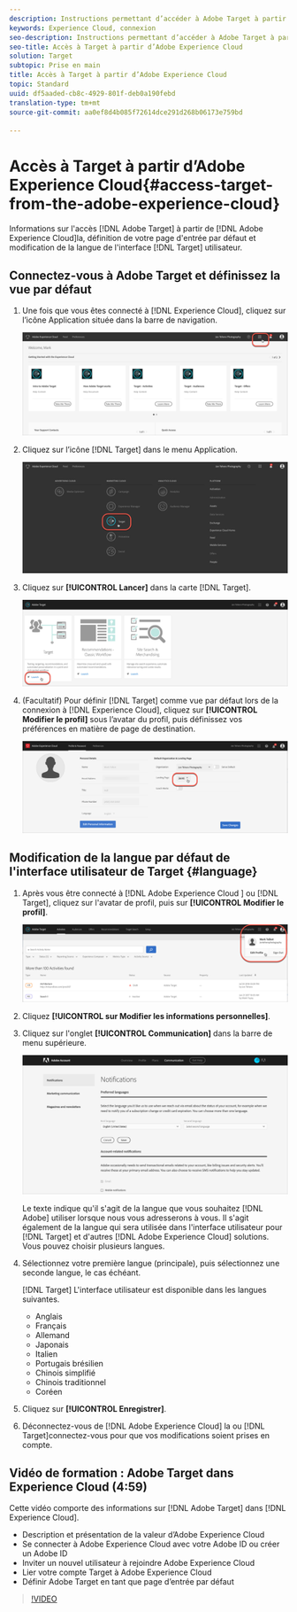 ```yaml
---
description: Instructions permettant d’accéder à Adobe Target à partir d’Adobe Experience Cloud.
keywords: Experience Cloud, connexion
seo-description: Instructions permettant d’accéder à Adobe Target à partir d’Adobe Experience Cloud.
seo-title: Accès à Target à partir d’Adobe Experience Cloud
solution: Target
subtopic: Prise en main
title: Accès à Target à partir d’Adobe Experience Cloud
topic: Standard
uuid: df5aaded-cb8c-4929-801f-deb0a190febd
translation-type: tm+mt
source-git-commit: aa0ef8d4b085f72614dce291d268b06173e759bd

---
```



# Accès à Target à partir d’Adobe Experience Cloud{#access-target-from-the-adobe-experience-cloud}

Informations sur l&#39;accès [!DNL Adobe Target] à partir de [!DNL Adobe Experience Cloud]la, définition de votre page d&#39;entrée par défaut et modification de la langue de l&#39;interface [!DNL Target] utilisateur.

## Connectez-vous à Adobe Target et définissez la vue par défaut

1. Une fois que vous êtes connecté à [!DNL Experience Cloud], cliquez sur l’icône Application située dans la barre de navigation.

   ![icône de l&#39;application](/help/c-intro/assets/appmenu-new.png)

1. Cliquez sur l’icône [!DNL Target] dans le menu Application.

   ![Icône Cible](/help/c-intro/assets/appmenu-target-new.png)

1. Cliquez sur **[!UICONTROL Lancer]** dans la carte [!DNL Target].

   ![Lancement de Target](/help/c-intro/assets/target-launch-new.png)

1. (Facultatif) Pour définir [!DNL Target] comme vue par défaut lors de la connexion à [!DNL Experience Cloud], cliquez sur **[!UICONTROL Modifier le profil]** sous l’avatar du profil, puis définissez vos préférences en matière de page de destination.

   ![Landing page](/help/c-intro/assets/pagepref-new.png)

## Modification de la langue par défaut de l&#39;interface utilisateur de Target {#language}

1. Après vous être connecté à [!DNL Adobe Experience Cloud ] ou [!DNL Target], cliquez sur l&#39;avatar de profil, puis sur **[!UICONTROL Modifier le profil]**.

   ![Editer le profil](/help/c-intro/assets/change-language.png)

1. Cliquez **[!UICONTROL sur Modifier les informations personnelles]**.

1. Cliquez sur l&#39;onglet **[!UICONTROL Communication]** dans la barre de menu supérieure.

   ![Langues préférées](/help/c-intro/assets/prefered-language.png)

   Le texte indique qu&#39;il s&#39;agit de la langue que vous souhaitez [!DNL Adobe] utiliser lorsque nous vous adresserons à vous. Il s&#39;agit également de la langue qui sera utilisée dans l&#39;interface utilisateur pour [!DNL Target] et d&#39;autres [!DNL Adobe Experience Cloud] solutions. Vous pouvez choisir plusieurs langues.

1. Sélectionnez votre première langue (principale), puis sélectionnez une seconde langue, le cas échéant.

   [!DNL Target] L&#39;interface utilisateur est disponible dans les langues suivantes.

   * Anglais
   * Français
   * Allemand
   * Japonais
   * Italien
   * Portugais brésilien
   * Chinois simplifié
   * Chinois traditionnel
   * Coréen

1. Cliquez sur **[!UICONTROL Enregistrer]**.

1. Déconnectez-vous de [!DNL Adobe Experience Cloud] la ou [!DNL Target]connectez-vous pour que vos modifications soient prises en compte.

## Vidéo de formation : Adobe Target dans Experience Cloud (4:59)

Cette vidéo comporte des informations sur [!DNL Adobe Target] dans [!DNL Experience Cloud].

* Description et présentation de la valeur d’Adobe Experience Cloud
* Se connecter à Adobe Experience Cloud avec votre Adobe ID ou créer un Adobe ID
* Inviter un nouvel utilisateur à rejoindre Adobe Experience Cloud
* Lier votre compte Target à Adobe Experience Cloud
* Définir Adobe Target en tant que page d’entrée par défaut

>[!VIDEO](https://www.youtube.com/watch?v=7lwYrYC7vdM)